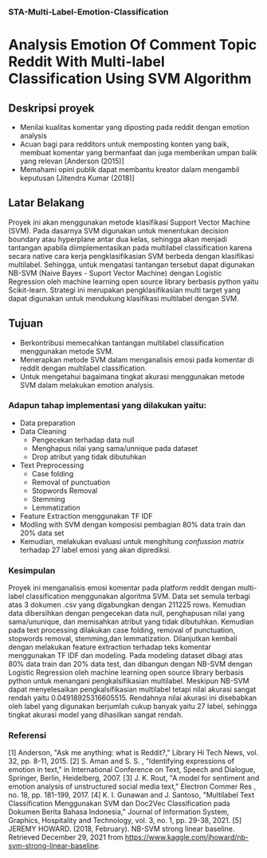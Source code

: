 ### STA-Multi-Label-Emotion-Classification

# Analysis Emotion Of Comment Topic Reddit With Multi-label Classification Using SVM Algorithm

## Deskripsi proyek
* Menilai kualitas komentar yang diposting pada reddit dengan emotion analysis
* Acuan bagi para redditors untuk memposting konten yang baik, membuat komentar yang bermanfaat dan juga memberikan umpan balik yang relevan [Anderson (2015)]
* Memahami opini publik dapat membantu kreator dalam mengambil keputusan [Jitendra Kumar (2018)]

## Latar Belakang
Proyek ini akan menggunakan metode klasifikasi Support Vector Machine (SVM). Pada dasarnya SVM digunakan untuk menentukan decision boundary atau hyperplane antar dua kelas, sehingga akan menjadi tantangan apabila diimplementasikan pada multilabel classification karena secara native cara kerja pengklasifikasian SVM berbeda dengan klasifikasi multilabel. Sehingga, untuk mengatasi tantangan tersebut dapat digunakan NB-SVM (Naive Bayes - Suport Vector Machine) dengan Logistic Regression oleh machine learning open source library berbasis python yaitu Scikit-learn. Strategi ini merupakan pengklasifikasian multi target yang dapat digunakan untuk mendukung klasifikasi multilabel dengan SVM.

## Tujuan
* Berkontribusi memecahkan tantangan multilabel classification menggunakan metode SVM.
* Menerapkan metode SVM dalam menganalisis emosi pada komentar di reddit dengan multilabel classification.
* Untuk mengetahui bagaimana tingkat akurasi menggunakan metode SVM dalam melakukan emotion analysis.

### Adapun tahap implementasi yang dilakukan yaitu:
* Data preparation
* Data Cleaning
  * Pengecekan terhadap data null
  * Menghapus nilai yang sama/unnique pada dataset
  * Drop atribut yang tidak dibutuhkan
* Text Preprocessing
  * Case folding
  * Removal of punctuation
  * Stopwords Removal
  * Stemming
  * Lemmatization
* Feature Extraction menggunakan TF IDF
* Modling with SVM dengan komposisi pembagian 80% data train dan 20% data set
* Kemudian, melakukan evaluasi untuk menghitung _confussion matrix_ terhadap 27 label emosi yang akan diprediksi.

### Kesimpulan
Proyek ini menganalisis emosi komentar pada platform reddit dengan multi-label classification menggunakan algoritma SVM. Data set semula terbagi atas 3 dokumen .csv yang digabungkan dengan 211225 rows. Kemudian data dibersihkan dengan pengecekan data null, penghapusan nilai yang sama/ununique, dan memisahkan atribut yang tidak dibutuhkan. Kemudian  pada text processing dilakukan case folding, removal of punctuation, stopwords removal, stemming,dan lemmatization. Dilanjutkan kembali dengan melakukan feature extraction terhadap teks komentar menggunakan TF IDF dan modeling. Pada modeling dataset dibagi atas 80% data train dan 20% data test, dan dibangun dengan NB-SVM dengan Logistic Regression oleh machine learning open source library berbasis python untuk menangani pengkalsifikasian multilabel. Meskipun NB-SVM dapat menyelesaikan pengkalsifikasian multilabel tetapi nilai akurasi sangat rendah yaitu  0.04918925316605515. Rendahnya nilai akurasi ini disebabkan oleh label yang digunakan berjumlah cukup banyak yaitu 27 label, sehingga tingkat akurasi model yang dihasilkan sangat rendah.

### Referensi 
[1] Anderson, "Ask me anything: what is Reddit?," Library Hi Tech News, vol. 32, pp. 8-11, 2015. 
[2] S. Aman and S. S. , "Identifying expressions of emotion in text," in International Conference on Text, Speech and Dialogue, Springer, Berlin, Heidelberg, 2007. 
[3] J. K. Rout, "A model for sentiment and emotion analysis of unstructured social media text," Electron Commer Res , no. 18, pp. 181-199, 2017. 
[4] K. I. Gunawan and J. Santoso, "Multilabel Text Classification Menggunakan SVM dan Doc2Vec Classification pada Dokumen Berita Bahasa Indonesia," Journal of Information System, Graphics, Hospitality and Technology, vol. 3, no. 1, pp. 29-38, 2021. 
[5] JEREMY HOWARD. (2018, February). NB-SVM strong linear baseline. Retrieved December 29, 2021 from https://www.kaggle.com/jhoward/nb-svm-strong-linear-baseline.

